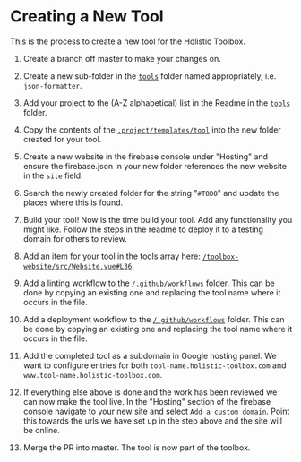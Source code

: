 # Creating a New Tool

This is the process to create a new tool for the Holistic Toolbox.

1. Create a branch off master to make your changes on.

1. Create a new sub-folder in the [`tools`](/tools) folder named appropriately, i.e. `json-formatter`.

1. Add your project to the (A-Z alphabetical) list in the Readme in the [`tools`](/tools) folder.

1. Copy the contents of the [`.project/templates/tool`](/.project/templates/tool-ui) into the new folder created for your tool.

1. Create a new website in the firebase console under "Hosting" and ensure the firebase.json in your new folder references the new website in the `site` field.

1. Search the newly created folder for the string "`#TODO`" and update the places where this is found.

1. Build your tool! Now is the time build your tool. Add any functionality you might like. Follow the steps in the readme to deploy it to a testing domain for others to review.

1. Add an item for your tool in the tools array here: [`/toolbox-website/src/Website.vue#L36`](/toolbox-website/src/Website.vue#L36).

1. Add a linting workflow to the [`/.github/workflows`](/.github/workflows) folder. This can be done by copying an existing one and replacing the tool name where it occurs in the file.

1. Add a deployment workflow to the [`/.github/workflows`](/.github/workflows) folder. This can be done by copying an existing one and replacing the tool name where it occurs in the file.

1. Add the completed tool as a subdomain in Google hosting panel. We want to configure entries for both `tool-name.holistic-toolbox.com` and `www.tool-name.holistic-toolbox.com`.

1. If everything else above is done and the work has been reviewed we can now make the tool live. In the "Hosting" section of the firebase console navigate to your new site and select `Add a custom domain`. Point this towards the urls we have set up in the step above and the site will be online.

1. Merge the PR into master. The tool is now part of the toolbox.